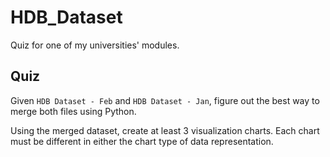 # HDB_Dataset
Quiz for one of my universities' modules.

## Quiz

Given `HDB Dataset - Feb` and `HDB Dataset - Jan`, figure out the best way to merge both files using Python.

Using the merged dataset, create at least 3 visualization charts. Each chart must be different in either the chart type of data representation.